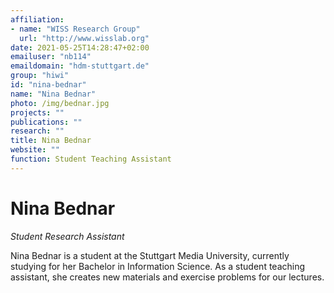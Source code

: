```yaml
---
affiliation:
- name: "WISS Research Group"
  url: "http://www.wisslab.org"
date: 2021-05-25T14:28:47+02:00
emailuser: "nb114"
emaildomain: "hdm-stuttgart.de"
group: "hiwi"
id: "nina-bednar"
name: "Nina Bednar"
photo: /img/bednar.jpg
projects: ""
publications: ""
research: ""
title: Nina Bednar
website: ""
function: Student Teaching Assistant
---
```


# Nina Bednar

*Student Research Assistant*

 Nina Bednar is a student at the Stuttgart Media University, currently studying for her Bachelor in Information Science. As a student teaching assistant, she creates new materials and exercise problems for our lectures.
